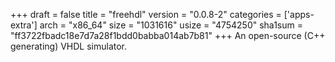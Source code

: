 +++
draft = false
title = "freehdl"
version = "0.0.8-2"
categories = ['apps-extra']
arch = "x86_64"
size = "1031616"
usize = "4754250"
sha1sum = "ff3722fbadc18e7d7a28f1bdd0babba014ab7b81"
+++
An open-source (C++ generating) VHDL simulator.
